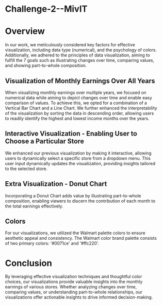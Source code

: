 # Challenge-2--MivIT
# Overview
In our work, we meticulously considered key factors for effective visualization, including data type (numerical), and the psychology of colors. Additionally, we adhered to the principles of data visualization, aiming to fulfill the 7 goals such as illustrating changes over time, comparing values, and showing part-to-whole composition.

## Visualization of Monthly Earnings Over All Years
When visualizing monthly earnings over multiple years, we focused on numerical data while aiming to depict changes over time and enable easy comparison of values. To achieve this, we opted for a combination of a Vertical Bar Chart and a Line Chart. We further enhanced the interpretability of the visualization by sorting the data in descending order, allowing users to readily identify the highest and lowest income months over the years.

## Interactive Visualization - Enabling User to Choose a Particular Store
We enhanced our previous visualization by making it interactive, allowing users to dynamically select a specific store from a dropdown menu. This user input dynamically updates the visualization, providing insights tailored to the selected store.

## Extra Visualization - Donut Chart
Incorporating a Donut Chart adds value by illustrating part-to-whole composition, enabling viewers to discern the contribution of each month to the total earnings effectively.

## Colors
For our visualizations, we utilized the Walmart palette colors to ensure aesthetic appeal and consistency. The Walmart color brand palette consists of two primary colors: '#0071ce' and '#ffc220'.

# Conclusion
By leveraging effective visualization techniques and thoughtful color choices, our visualizations provide valuable insights into the monthly earnings of various stores. Whether analyzing changes over time, comparing values, or understanding part-to-whole relationships, our visualizations offer actionable insights to drive informed decision-making.
